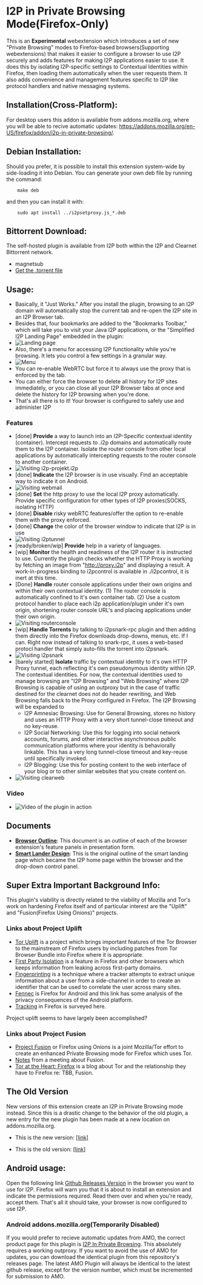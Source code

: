 I2P in Private Browsing Mode(Firefox-Only)
==========================================

This is an **Experimental** webextension which introduces a set of new "Private
Browsing" modes to Firefox-based browsers(Supporting webextensions) that makes
it easier to configure a browser to use I2P securely and adds features for
making I2P applications easier to use. It does this by isolating I2P-specific
settings to Contextual Identities within Firefox, then loading them
automatically when the user requests them. It also adds convenience and
management features specific to I2P like protocol handlers and native messaging
systems.

Installation(Cross-Platform):
-----------------------------

For desktop users this addon is available from addons.mozilla.org, where you
will be able to recive automatic updates:
https://addons.mozilla.org/en-US/firefox/addon/i2p-in-private-browsing/.

Debian Installation:
--------------------

Should you prefer, it is possible to install this extension system-wide by
side-loading it into Debian. You can generate your own deb file by running the
command:

        make deb

and then you can install it with:

        sudo apt install ../i2psetproxy.js_*.deb

Bittorrent Download:
--------------------

The self-hosted plugin is available from I2P both within the I2P and Clearnet
Bittorrent network.

  * magnetsub
  * [Get the .torrent file](./i2ppb@eyedeekay.github.io.xpi.torrent)

Usage:
------

  * Basically, it "Just Works." After you install the plugin, browsing to an I2P
   domain will automatically stop the current tab and re-open the I2P site in an
   I2P Browser tab.
  * Besides that, four bookmarks are added to the "Bookmarks Toolbar," which
   will take you to visit your Java I2P applications, or the "Simplified I2P
   Landing Page" embedded in the plugin:
  * ![Landing page](lander.png)
  * Also, there's a menu for accessing I2P functionality while you're browsing.
   It lets you control a few settings in a granular way.
  * ![Menu](menu.png)
  * You can re-enable WebRTC but force it to always use the proxy that is
   enforced by the tab.
  * You can either force the browser to delete all history for I2P sites
   immediately, or you can close all your I2P Browser tabs at once and delete
   the history for I2P browsing when you're done.
  * That's all there is to it! Your browser is configured to safely use and
   administer I2P

### Features

  * [done] **Provide** a way to launch into an I2P-Specific contextual identity
   (container). Intercept requests to .i2p domains and automatically route them
   to the I2P container. Isolate the router console from other local
   applications by automatically intercepting requests to the router console to
   another container.
  * ![Visiting i2p-projekt.i2p](i2psetproxy.js.png)
  * [done] **Indicate** the I2P browser is in use visually. Find an
   acceptable way to indicate it on Android.
  * ![Visiting webmail](susimail.png)
  * [done] **Set** the http proxy to use the local I2P proxy automatically.
   Provide specific configuration for other types of I2P proxies(SOCKS,
   isolating HTTP)
  * [done] **Disable** risky webRTC features/offer the option to re-enable
   them with the proxy enforced.
  * [done] **Change** the color of the browser window to indicate that I2P is in
   use
  * ![Visiting i2ptunnel](i2ptunnel.png)
  * [ready/broken/wip] **Provide** help in a variety of languages.
  * [wip] **Monitor** the health and readiness of the I2P router it is
   instructed to use. Currently the plugin checks whether the HTTP Proxy is
   working by fetching an image from "http://proxy.i2p" and displaying a result.
   A work-in-progress binding to i2pcontrol is available in ./i2pcontrol, it is
   inert at this time.
  * [Done] **Handle** router console applications under their own origins and
   within their own contextual identity. (1) The router console is automatically
   confined to it's own container tab. (2) Use a custom protocol handler to
   place each i2p application/plugin under it's own origin, shortening router
   console URL's and placing applications under their own origin.
  * ![Visiting routerconsole](routerconsole.png)
  * [wip] **Handle Torrents** by talking to i2psnark-rpc plugin and then
   adding them directly into the Firefox downloads drop-downs, menus, etc. If I
   can. Right now instead of talking to snark-rpc, it uses a web-based protocl
   handler that simply auto-fills the torrent into i2psnark.
  * ![Visiting i2psnark](i2psnark.png)
  * [barely started] **Isolate** traffic by contextual identity to it's own HTTP
   Proxy tunnel, each reflecting it's own pseudonymous identity within I2P. The
   contextual identities. For now, the contextual identities used to manage
   browsing are "I2P Browsing" and "Web Browsing" where I2P Browsing is capable
   of using an outproxy but in the case of traffic destined for the clearnet
   does not do header rewriting, and Web Browsing falls back to the Proxy
   configured in Firefox. The I2P Browsing will be expanded to
    - I2P Amnesiac Browsing: Use for General Browsing, stores no history and
    uses an HTTP Proxy with a very short tunnel-close timeout and no key-reuse.
    - I2P Social Networking: Use this for logging into social network accounts,
    forums, and other interactive asynchronous public communication platforms
    where your identity is behaviorally linkable. This has a very long
    tunnel-close timeout and key-reuse until specifically invoked.
    - I2P Blogging: Use this for posting content to the web interface of your
    blog or to other similar websites that you create content on.
  * ![Visiting clearweb](clearweb.png)

### Video

  * ![Video of the plugin in action](i2psetproxy.js.gif)

Documents
------------

  * **[Browser Outline](https://github.com/eyedeekay/I2P-in-Private-Browsing-Mode-Firefox/releases/download/docs/Browser.Design.Documentation.pdf)**: This document is an outline of each of
  the browser extension's feature panels in presentation form.
  * **[Smart Lander Design](https://github.com/eyedeekay/I2P-in-Private-Browsing-Mode-Firefox/releases/download/docs/Landing.Page.Documentation.pdf)**: This is the original outline of
  the smart landing page which became the I2P home page within the browser and
  the drop-down control panel.

Super Extra Important Background Info:
--------------------------------------

This plugin's viability is directly related to the viability of Mozilla and
Tor's work on hardening Firefox itself and of particular interest are the
"Uplift" and "Fusion(Firefox Using Onions)" projects.

### Links about Project Uplift

 * [Tor Uplift](https://wiki.mozilla.org/Security/Tor_Uplift) is a project which
  brings important features of the Tor Browser to the mainstream of Firefox
  users by including patches from Tor Browser Bundle into Firefox where it is
  appropriate.
 * [First Party Isolation](https://wiki.mozilla.org/Security/FirstPartyIsolation)
  is a feature in Firefox and other browsers which keeps information from
  leaking across first-party domains.
 * [Fingerprinting](https://wiki.mozilla.org/Security/Fingerprinting) is a
  technique where a tracker attempts to extract unique information about a user
  from a side-channel in order to create an identifier that can be used to
  correlate the user across many sites.
 * [Fennec](https://wiki.mozilla.org/Security/Fennec%2BTor_Project) is Firefox
  for Android and this link has some analysis of the privacy consequences of the
  Android platform.
 * [Tracking](https://wiki.mozilla.org/Security/Tor_Uplift/Tracking) in Firefox
  is surveyed here.

Project uplift seems to have largely been accomplished?

### Links about Project Fusion

 * [Project Fusion](https://wiki.mozilla.org/Security/Fusion) or Firefox using
  Onions is a joint Mozilla/Tor effort to create an enhanced Private Browsing
  mode for Firefox which uses Tor.
 * [Notes](https://trac.torproject.org/projects/tor/wiki/org/meetings/2018Rome/Notes/FusionProject)
  from a meeting about Fusion.
 * [Tor at the Heart: Firefox](https://blog.torproject.org/tor-heart-firefox) is
  a blog about Tor and the relationship they have to Firefox re: TBB, Fusion.

The Old Version
---------------

New versions of this extension create an I2P in Private Browsing mode instead.
Since this is a drastic change to the behavior of the old plugin, a new entry
for the new plugin has been made at a new location on addons.mozilla.org.

 * This is the new version: [[link]](https://addons.mozilla.org/en-US/firefox/addon/i2p-in-private-browsing/)

 * This is the old version: [[link]](https://addons.mozilla.org/en-US/firefox/addon/I2P-Proxy/)

Android usage:
--------------

Open the following link
[Github Releases Version](https://github.com/eyedeekay/i2psetproxy.js/releases/)
in the browser you want to use for I2P. Firefox will warn you that it is about
to install an extension and indicate the permissions required. Read them over
and when you're ready, accept them. That's all it should take, your browser is
now configured to use I2P.

### Android addons.mozilla.org(Temporarily Disabled)

If you would prefer to recieve automatic updates from AMO, the correct product
page for this plugin is
[I2P In Private Browsing](https://addons.mozilla.org/en-US/firefox/addon/i2p-in-private-browsing/).
This absolutely requires a working outproxy. If you want to avoid the use of AMO
for updates, you can download the identical plugin from this repository's
releases page. The latest AMO Plugin will always be identical to the latest
github release, except for the version number, which must be incremented for
submission to AMO.
